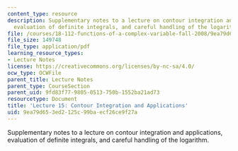 ```yaml
---
content_type: resource
description: Supplementary notes to a lecture on contour integration and applications,
  evaluation of definite integrals, and careful handling of the logarithm.
file: /courses/18-112-functions-of-a-complex-variable-fall-2008/9ea79d653ed2125c99baecf26ce9f27a_lecture15.pdf
file_size: 149748
file_type: application/pdf
learning_resource_types:
- Lecture Notes
license: https://creativecommons.org/licenses/by-nc-sa/4.0/
ocw_type: OCWFile
parent_title: Lecture Notes
parent_type: CourseSection
parent_uid: 9fd83f77-9805-0513-750b-1552ba21ad73
resourcetype: Document
title: 'Lecture 15: Contour Integration and Applications'
uid: 9ea79d65-3ed2-125c-99ba-ecf26ce9f27a
---
```

Supplementary notes to a lecture on contour integration and applications, evaluation of definite integrals, and careful handling of the logarithm.